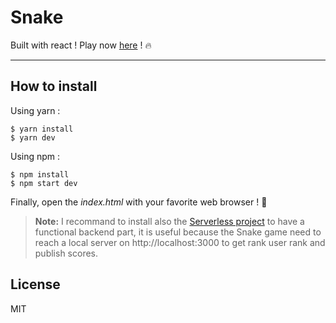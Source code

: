 Snake
===================


Built with react !
Play now [here](https://www.pacdiv.io/games/snake) ! :fire:

----------


How to install
-------------

Using yarn :
```
$ yarn install
$ yarn dev
```

Using npm :
```
$ npm install
$ npm start dev
```

Finally, open the *index.html* with your favorite web browser ! :tada:

> **Note:**
> I recommand to install also the [Serverless project](https://github.com/pacdiv/pacdiv-io/tree/master/snake) to have a functional backend part, it is useful because the Snake game need to reach a local server on http://localhost:3000 to get rank user rank and publish scores.



License
-------------

MIT
